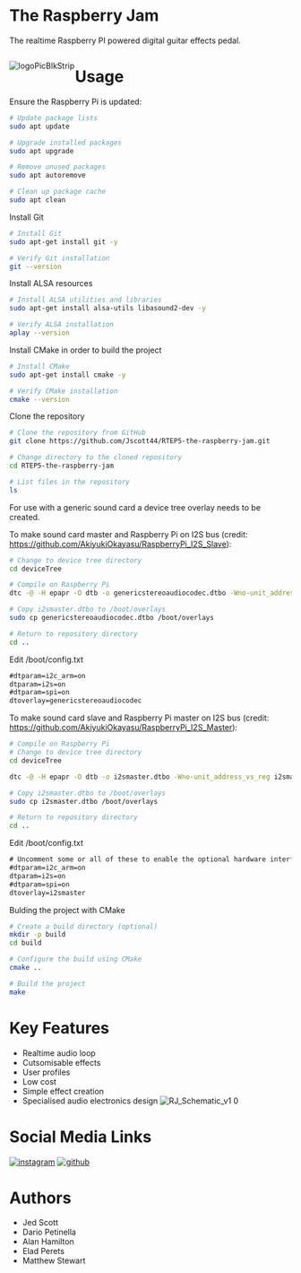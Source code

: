 <!-- display the social media buttons in your README -->



<!-- To Link your profile to the media buttons -->






# **The Raspberry Jam**

The realtime Raspberry PI powered digital guitar effects pedal.


<div style="float:left;margin:0 1px 1px 0" markdown="2">

![logoPicBlkStrip](https://github.com/Jscott44/RTEP5-the-raspberry-jam/assets/122903573/d662a7d8-005c-4412-90bc-d30af63cd982)

</div>

# **Usage**

Ensure the Raspberry Pi is updated:

```bash
# Update package lists
sudo apt update

# Upgrade installed packages
sudo apt upgrade

# Remove unused packages
sudo apt autoremove

# Clean up package cache
sudo apt clean
```
Install Git 
```bash
# Install Git
sudo apt-get install git -y

# Verify Git installation
git --version
```
Install ALSA resources
```bash
# Install ALSA utilities and libraries
sudo apt-get install alsa-utils libasound2-dev -y

# Verify ALSA installation
aplay --version
```
Install CMake in order to build the project
```bash
# Install CMake
sudo apt-get install cmake -y

# Verify CMake installation
cmake --version
```
Clone the repository
```bash
# Clone the repository from GitHub
git clone https://github.com/Jscott44/RTEP5-the-raspberry-jam.git

# Change directory to the cloned repository
cd RTEP5-the-raspberry-jam

# List files in the repository
ls
```
For use with a generic sound card a device tree overlay needs to be created.

To make sound card master and Raspberry Pi on I2S bus (credit: https://github.com/AkiyukiOkayasu/RaspberryPi_I2S_Slave):
```bash
# Change to device tree directory
cd deviceTree

# Compile on Raspberry Pi  
dtc -@ -H epapr -O dtb -o genericstereoaudiocodec.dtbo -Wno-unit_address_vs_reg genericstereoaudiocodec.dts

# Copy i2smaster.dtbo to /boot/overlays  
sudo cp genericstereoaudiocodec.dtbo /boot/overlays

# Return to repository directory
cd ..
```

Edit /boot/config.txt   
```/boot/config.txt    # Uncomment some or all of these to enable the optional hardware interface
#dtparam=i2c_arm=on
dtparam=i2s=on
#dtparam=spi=on
dtoverlay=genericstereoaudiocodec
```
To make sound card slave and Raspberry Pi master on I2S bus (credit: https://github.com/AkiyukiOkayasu/RaspberryPi_I2S_Master):

```bash
# Compile on Raspberry Pi
# Change to device tree directory
cd deviceTree

dtc -@ -H epapr -O dtb -o i2smaster.dtbo -Wno-unit_address_vs_reg i2smaster.dts

# Copy i2smaster.dtbo to /boot/overlays  
sudo cp i2smaster.dtbo /boot/overlays

# Return to repository directory
cd ..
```

Edit /boot/config.txt  
```/boot/config.txt
# Uncomment some or all of these to enable the optional hardware interface
#dtparam=i2c_arm=on
dtparam=i2s=on
#dtparam=spi=on
dtoverlay=i2smaster
```

Bulding the project with CMake
```bash 
# Create a build directory (optional)
mkdir -p build
cd build

# Configure the build using CMake
cmake ..

# Build the project
make
```
# **Key Features**
- Realtime audio loop
- Cutsomisable effects
- User profiles
- Low cost
- Simple effect creation
- Specialised audio electronics design
![RJ_Schematic_v1 0](https://github.com/Jscott44/RTEP5-the-raspberry-jam/assets/122903573/62d96636-ebfb-40e5-95e0-d459cd9fca2a)



# **Social Media Links**
[![instagram](https://github.com/shikhar1020jais1/Git-Social/blob/master/Icons/Instagram.png (Instagram))][2]
[![github](https://github.com/shikhar1020jais1/Git-Social/blob/master/Icons/Github.png (Github))][5]

[2]: https://www.instagram.com/the_raspberry_jam/ 
[5]: https://github.com/Jscott44/RTEP5-the-raspberry-jam

# **Authors**
- Jed Scott
- Dario Petinella
- Alan Hamilton
- Elad Perets
- Matthew Stewart
